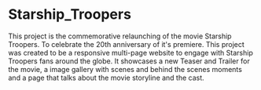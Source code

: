 # Starship_Troopers
This project is the commemorative relaunching of the movie Starship Troopers. To celebrate the 20th anniversary of it's premiere. This project was created to be a responsive multi-page website to engage with Starship Troopers fans around the globe. It showcases a new Teaser and Trailer for the movie, a image gallery with scenes and behind the scenes moments and a page that talks about the movie storyline and the cast.
